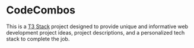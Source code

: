 # CodeCombos

This is a [T3 Stack](https://create.t3.gg/) project designed to provide unique and informative web development project ideas, project descriptions, and a personalized tech stack to complete the job.

